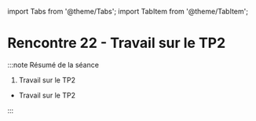 import Tabs from '@theme/Tabs';
import TabItem from '@theme/TabItem';

# Rencontre 22 - Travail sur le TP2

:::note Résumé de la séance

<Tabs>

<TabItem value="deroulement" label="👨‍🏫 Déroulement du cours">

1. Travail sur le TP2

</TabItem>

<TabItem value="exercices" label="💻 Exercices à compléter">

- Travail sur le TP2

</TabItem>

<TabItem value="ressources" label="📚 Ressources à consulter">


</TabItem>

</Tabs>

:::


